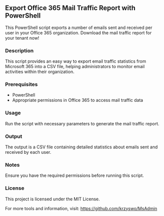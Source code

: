 ## Export Office 365 Mail Traffic Report with PowerShell

This PowerShell script exports a number of emails sent and received per user in your Office 365 organization. Download the mail traffic report for your tenant now!

### Description
This script provides an easy way to export email traffic statistics from Microsoft 365 into a CSV file, helping administrators to monitor email activities within their organization.

### Prerequisites
- PowerShell
- Appropriate permissions in Office 365 to access mail traffic data

### Usage
Run the script with necessary parameters to generate the mail traffic report.

### Output
The output is a CSV file containing detailed statistics about emails sent and received by each user.

### Notes
Ensure you have the required permissions before running this script.

### License
This project is licensed under the MIT License.

For more tools and information, visit: https://github.com/krzyswo/MsAdmin